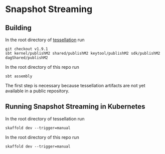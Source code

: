 # Snapshot Streaming

## Building

In the root directory of [tessellation](https://github.com/cngo-github/tessellation) run

```
git checkout v1.9.1
sbt kernel/publishM2 shared/publishM2 keytool/publishM2 sdk/publishM2 dagShared/publishM2
```

In the root directory of this repo run

```
sbt assembly
```

The first step is necessary because tessellation artifacts 
are not yet available in a public repository. 

## Running Snapshot Streaming in Kubernetes

In the root directory of tessellation run

```
skaffold dev --trigger=manual
```

In the root directory of this repo run

```
skaffold dev --trigger=manual
```